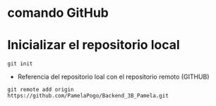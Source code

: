 # comando GitHub

# Inicializar el repositorio local
```
git init
```
- Referencia del repositorio loal con el repositorio remoto (GITHUB)
````
git remote add origin https://github.com/PamelaPogo/Backend_3B_Pamela.git
````
